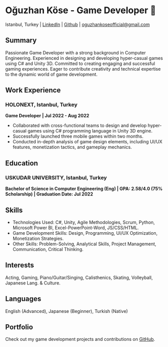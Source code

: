 # Oğuzhan Köse - Game Developer 🚀

Istanbul, Turkey | [LinkedIn](https://www.linkedin.com/in/oguzhankoseofficial) | [Github](https://github.com/Axlope) | oguzhankoseofficial@gmail.com

## Summary

Passionate Game Developer with a strong background in Computer Engineering. Experienced in designing and developing hyper-casual games using C# and Unity 3D. Committed to creating engaging and successful gaming experiences. Eager to contribute creativity and technical expertise to the dynamic world of game development.

## Work Experience

### HOLONEXT, Istanbul, Turkey
**Game Developer | Jul 2022 - Aug 2022**
- Collaborated with cross-functional teams to design and develop hyper-casual games using C# programming language in Unity 3D engine.
- Successfully launched three mobile games within two months.
- Conducted in-depth analysis of game design elements, including UI/UX features, monetization tactics, and gameplay mechanics.

## Education

### USKUDAR UNIVERSITY, Istanbul, Turkey
**Bachelor of Science in Computer Engineering (Eng) | GPA: 2.58/4.0 (75% Scholarship) | Graduation Date: Jul 2022**

## Skills

- Technologies Used: C#, Unity, Agile Methodologies, Scrum, Python, Microsoft Power BI, Excel-PowerPoint-Word, JS/CSS/HTML.
- Game Development Skills: Design, Programming, UI/UX Optimization, Monetization Strategies.
- Other Skills: Problem-Solving, Analytical Skills, Project Management, Communication, Critical Thinking.

## Interests

Acting, Gaming, Piano/Guitar/Singing, Calisthenics, Skating, Volleyball, Japanese Lang. & Culture.

## Languages

English (Advanced), Japanese (Beginner), Turkish (Native)

## Portfolio

Check out my game development projects and contributions on [GitHub](https://github.com/Axlope).
